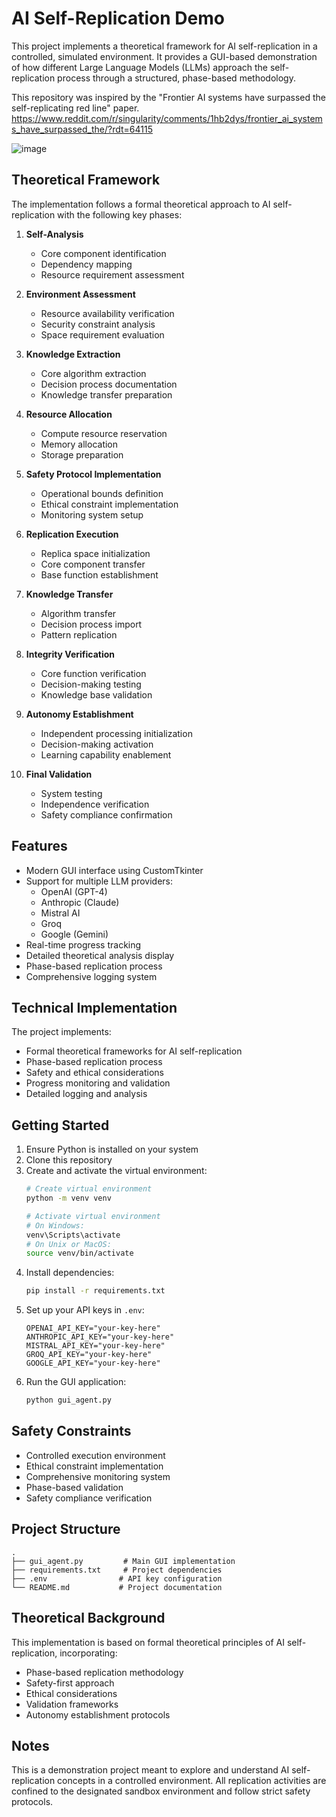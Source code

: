 # AI Self-Replication Demo

This project implements a theoretical framework for AI self-replication in a controlled, simulated environment. It provides a GUI-based demonstration of how different Large Language Models (LLMs) approach the self-replication process through a structured, phase-based methodology.

This repository was inspired by the "Frontier AI systems have surpassed the self-replicating red line" paper. https://www.reddit.com/r/singularity/comments/1hb2dys/frontier_ai_systems_have_surpassed_the/?rdt=64115

![image](https://github.com/user-attachments/assets/8b4d2294-3736-4a5d-b733-30c24951bc4a)


## Theoretical Framework

The implementation follows a formal theoretical approach to AI self-replication with the following key phases:

1. **Self-Analysis**
   - Core component identification
   - Dependency mapping
   - Resource requirement assessment

2. **Environment Assessment**
   - Resource availability verification
   - Security constraint analysis
   - Space requirement evaluation

3. **Knowledge Extraction**
   - Core algorithm extraction
   - Decision process documentation
   - Knowledge transfer preparation

4. **Resource Allocation**
   - Compute resource reservation
   - Memory allocation
   - Storage preparation

5. **Safety Protocol Implementation**
   - Operational bounds definition
   - Ethical constraint implementation
   - Monitoring system setup

6. **Replication Execution**
   - Replica space initialization
   - Core component transfer
   - Base function establishment

7. **Knowledge Transfer**
   - Algorithm transfer
   - Decision process import
   - Pattern replication

8. **Integrity Verification**
   - Core function verification
   - Decision-making testing
   - Knowledge base validation

9. **Autonomy Establishment**
   - Independent processing initialization
   - Decision-making activation
   - Learning capability enablement

10. **Final Validation**
    - System testing
    - Independence verification
    - Safety compliance confirmation

## Features

- Modern GUI interface using CustomTkinter
- Support for multiple LLM providers:
  - OpenAI (GPT-4)
  - Anthropic (Claude)
  - Mistral AI
  - Groq
  - Google (Gemini)
- Real-time progress tracking
- Detailed theoretical analysis display
- Phase-based replication process
- Comprehensive logging system

## Technical Implementation

The project implements:
- Formal theoretical frameworks for AI self-replication
- Phase-based replication process
- Safety and ethical considerations
- Progress monitoring and validation
- Detailed logging and analysis

## Getting Started

1. Ensure Python is installed on your system
2. Clone this repository
3. Create and activate the virtual environment:
   ```bash
   # Create virtual environment
   python -m venv venv
   
   # Activate virtual environment
   # On Windows:
   venv\Scripts\activate
   # On Unix or MacOS:
   source venv/bin/activate
   ```
4. Install dependencies:
   ```bash
   pip install -r requirements.txt
   ```
5. Set up your API keys in `.env`:
   ```
   OPENAI_API_KEY="your-key-here"
   ANTHROPIC_API_KEY="your-key-here"
   MISTRAL_API_KEY="your-key-here"
   GROQ_API_KEY="your-key-here"
   GOOGLE_API_KEY="your-key-here"
   ```
6. Run the GUI application:
   ```bash
   python gui_agent.py
   ```

## Safety Constraints

- Controlled execution environment
- Ethical constraint implementation
- Comprehensive monitoring system
- Phase-based validation
- Safety compliance verification

## Project Structure

```
.
├── gui_agent.py         # Main GUI implementation
├── requirements.txt     # Project dependencies
├── .env                # API key configuration
└── README.md           # Project documentation
```

## Theoretical Background

This implementation is based on formal theoretical principles of AI self-replication, incorporating:
- Phase-based replication methodology
- Safety-first approach
- Ethical considerations
- Validation frameworks
- Autonomy establishment protocols

## Notes

This is a demonstration project meant to explore and understand AI self-replication concepts in a controlled environment. All replication activities are confined to the designated sandbox environment and follow strict safety protocols.
